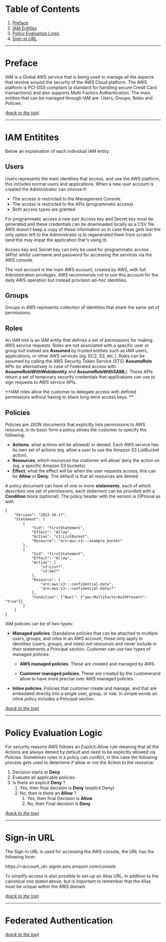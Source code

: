 # Table of Contents

1. [Preface](README.md#markdown-header-preface)
2. [IAM Entities](README.md#markdown-header-iam-entities)
3. [Policy Evaluation Logic](README.md#markdown-header-policy-evaluation-logic)
4. [Sign-in URL](README.md#markdown-header-sign-in-url)

* * *

# Preface

IAM is a Global AWS service that is being used to manage all the aspects that revolve around the security of the AWS Cloud platform. The AWS platform is PCI-DSS compliant (a standard for handling secure Credit Card transactions) and also supports Multi-Factors Authentication. The main entities that can be managed through IAM are: Users, Groups, Roles and Policies.

[*(back to the top)*](README.md#markdown-header-table-of-contents)

* * *

# IAM Entitites

Below an explaination of each individual IAM entity.

## Users

Users represents the main identities that access, and use the AWS platform, this includes normal users and applications. When a new user account is created the Administrator can choose if:

- The access is restricted to the Management Console.
- The access is restricted to the APIs (programmatic access). 
- Both access types are granted.

For programmatic access a new pair Access key and Secret key must be generated and these credentials can be downloaded locally as a CSV file. AWS doesn't keep a copy of these information so in case these gets lost the only option left to the Administrator is to regenerated them from scratch (and this may impat the application that's using it).

Access key and Secret key can only be used for programmatic access (APIs) whilst username and password for accessing the services via the AWS console.

The root account is the main AWS account, created by AWS, with full Administration privileges. AWS recommends not to use this account for the daily AWS operation but instead provision ad-hoc identities.

## Groups

Groups in AWS represents collection of identities that share the same set of permissions.

## Roles

An IAM role is an IAM entity that defines a set of permissions for making AWS service requests. Roles are not associated with a specific user or group but instead are **Assumed** by trusted entities such as IAM users, applications, or other AWS services (eg. EC2, S3, etc.). Roles can be assumed by calling the AWS Security Token Service (STS) **AssumeRole** APIs (or alternatively in case of Federated access with **AssumeRoleWithWebIdentity** and **AssumeRoleWithSAML**). These APIs return a set of temporary security credentials that applications can use to sign requests to AWS service APIs.

**IAM roles allow the customer to delegate access with defined permissions without having to share long-term access keys. **

## Policies

Policies are JSON documents that explicitly lists permissions to AWS resource, in its basic form a policy allows the customer to specify the following:

- **Actions**, what actions will be allowed/ or denied. Each AWS service has its own set of actions (eg. allow a user to use the Amazon S3 ListBucket action).
- **Resources**, which resources the customer will allow/ deny the action on (eg. a specific Amazon S3 buckets).
- **Effect**, what the effect will be when the user requests access, this can be **Allow** or **Deny**. The default is that all resources are denied

A policy document can have of one or more **statements**, each of which describes one set of permissions, each statement can be provided with a **Condition** block (optional). The policy header with the version is OPtional as well. 

```
{
	"Version": "2012-10-17",
	"Statement": [ 
		{
			"Sid": "firstStatement",
    		"Effect": "Allow",
    		"Action": "s3:ListBucket",
    		"Resource": "arn:aws:s3:::example_bucket"
  		},
 		{
   			"Sid": "firstStatement",
    		"Effect": "Allow",
    		"Action": [
      			"s3:List*",
        		"s3:Get*"
    		],
    		"Resource": [
      			"arn:aws:s3:::confidential-data",
      			"arn:aws:s3:::confidential-data/*"
    		],
    		"Condition": {"Bool": {"aws:MultiFactorAuthPresent": "true"}}
 		} 
	]
}
```

IAM policies can be of two types:

- **Managed policies**. Standalone policies that can be attached to multiple users, groups, and roles in an AWS account, these only apply to identities (users, groups, and roles) not resources and never include in their statements a Principal section. Customer can use two types of managed policies:

	- **AWS managed policies**. These are created and managed by AWS.

	- **Customer managed policies**. These are created by the customerand allow to have more precise over AWS managed policies.

- **Inline policies**. Policies that customer create and manage, and that are embedded directly into a single user, group, or role. In simple words an inline policy includes a Principal section.

[*(back to the top)*](README.md#markdown-header-table-of-contents)

* * *

# Policy Evaluation Logic

For security reasons AWS follows an Explicit-Allow rule meaning that all the Actions are always denied by default and need to be explicitly allowed via Policies. Sometimes rules in a policy can conflict, in this case the following process gets used to determine if allow or not the Action to the resource:

1. Decision starts at **Deny**
2. Evaluate all applicable policies
3. Is there an explicit **Deny** ?
	1. Yes, then final decision is **Deny** (explicit Deny)
	2. No, then is there an **Allow** ?
		1. Yes, then final Decision is **Allow**
		2. No, then Final decision is **Deny**

[*(back to the top)*](README.md#markdown-header-table-of-contents)

* * *

# Sign-in URL

The Sign-in URL is used for accessing the AWS console, the URL has the following form:

https://<account_id>.signin.aws.amazon.com/console

To simplify access is also possible to set-up an Alias URL, in addition to the canonical one stated above, but is important to remember that the Alias must be unique within the AWS domain. 

[*(back to the top)*](README.md#markdown-header-table-of-contents)

* * *

# Federated Authentication

[*(back to the top)*](README.md#markdown-header-table-of-contents)
